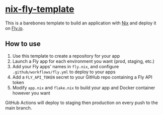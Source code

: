 # [nix-fly-template](https://github.com/LutrisEng/nix-fly-template)

This is a barebones template to build an application with [Nix](https://nixos.org/) and deploy it on [Fly.io](https://fly.io/).

## How to use

 1. Use this template to create a repository for your app
 2. Launch a Fly app for each environment you want (prod, staging, etc.)
 3. Add your Fly apps' names in `fly.nix`, and configure `.github/workflows/fly.yml` to deploy to your apps
 4. Add a `FLY_API_TOKEN` secret to your GitHub repo containing a Fly API token
 5. Modify `app.nix` and `flake.nix` to build your app and Docker container however you want

GitHub Actions will deploy to staging then production on every push to the main branch.
